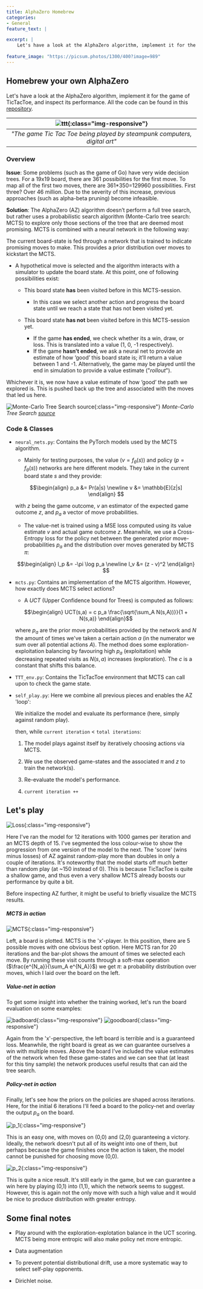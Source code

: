 ```yaml
---
title: AlphaZero Homebrew
categories:
- General
feature_text: |

excerpt: |
    Let's have a look at the AlphaZero algorithm, implement it for the game of TicTacToe, and inspect its performance.
  
feature_image: "https://picsum.photos/1300/400?image=989"
---
```


## Homebrew your own AlphaZero


Let's have a look at the AlphaZero algorithm, implement it for the game of TicTacToe, and inspect its performance. All the code can be found in this [repository](https://github.com/SamGijsen/AlphaZero_Homebrew).

| ![ttt](/assets/blog_AZ/steampunk_ttt.png){:class="img-responsive"} |
|:--:| 
| *"The game Tic Tac Toe being played by steampunk computers, digital art"* |

### Overview

**Issue**: Some problems (such as the game of Go) have very wide decision trees. For a 19x19 board, there are 361 possibilities for the first move. To map all of the first two moves, there are 361\*350=129960 possibilities. First three? Over 46 million. Due to the severity of this increase, previous approaches (such as alpha-beta pruning) become infeasible. 


**Solution**: The AlphaZero (AZ) algorithm doesn’t perform a full tree search, but rather uses a probabilistic search algorithm (Monte-Carlo tree search: MCTS) to explore only those sections of the tree that are deemed most promising. MCTS is combined with a neural network in the following way:

 The current board-state is fed through a network that is trained to indicate promising moves to make. This provides a prior distribution over moves to kickstart the MCTS.

- A hypothetical move is selected and the algorithm interacts with a simulator to update the board state. At this point, one of following possibilities exist:

    * This board state **has** been visited before in this MCTS-session. 
        * In this case we select another action and progress the board state until we reach a state that has not been visited yet.

    * This board state **has not** been visited before in this MCTS-session yet. 
        * If the game **has ended**, we check whether its a win, draw, or loss. This is translated into a value (1, 0, -1 respectively).
        * If the game **hasn’t ended**, we ask a neural net to provide an estimate of how ‘good’ this board state is; it’ll return a value between 1 and -1. Alternatively, the game may be played until the end in simulation to provide a value estimate ("*rollout*").

Whichever it is, we now have a value estimate of how ‘good’ the path we explored is. This is pushed back up the tree and associated with the moves that led us here.

![Monte-Carlo Tree Search [source](https://en.wikipedia.org/wiki/Monte_Carlo_tree_search)](https://upload.wikimedia.org/wikipedia/commons/a/a6/MCTS_Algorithm.png){:class="img-responsive"} *Monte-Carlo Tree Search [source](https://en.wikipedia.org/wiki/Monte_Carlo_tree_search)*


### Code & Classes

* `neural_nets.py`: Contains the PyTorch models used by the MCTS algorithm. 

    * Mainly for testing purposes, the value ($v = f_\theta(s)$) and policy ($p=f_\theta(s)$) networks are here different models. They take in the current board state $s$ and they provide:

    $$\begin{align}
    p_a &= Pr(a|s) \newline 
    v &= \mathbb{E}[z|s]
    \end{align} $$

    with $z$ being the game outcome, $v$ an estimator of the expected game outcome $z$, and $p_a$ a vector of move probabilities.

    * The value-net is trained using a MSE loss computed using its value estimate $v$ and actual game outcome $z$. Meanwhile, we use a Cross-Entropy loss for the policy net between the generated prior move-probabilities $p_a$ and the distribution over moves generated by MCTS $\pi$:

    $$\begin{align}
    l_p &= -\pi \log p_a \newline 
    l_v &= (z - v)^2
    \end{align} $$


* `mcts.py`: Contains an implementation of the MCTS algorithm. However, how exactly does MCTS select actions?

    *  A *UCT* (Upper Confidence bound for Trees) is computed as follows:

    $$\begin{align}
    UCT(s,a) = c p_a \frac{\sqrt{\sum_A N(s,A))}}{1 + N(s,a)}
    \end{align}$$

    where $p_a$ are the prior move probabilities provided by the network and $N$ the amount of times we've taken a certain action $a$ (in the numerator we sum over all potential actions $A$). The method does some exploration-exploitation balancing by favouring high $p_a$ (exploitation) while decreasing repeated visits as $N(s,a)$ increases (exploration). The $c$ is a constant that shifts this balance.

* `TTT_env.py`: Contains the TicTacToe environment that MCTS can call upon to check the game state.

* `self_play.py`: Here we combine all previous pieces and enables the AZ 'loop':
    
    We initialize the model and evaluate its performance (here, simply against random play).

    then, while `current iteration` $<$ `total iterations`:

    1. The model plays against itself by iteratively choosing actions via MCTS.

    2. We use the observed game-states and the associated $\pi$ and $z$ to train the network(s).

    3. Re-evaluate the model's performance. 

    4. `current iteration ++`


## Let's play



![Loss](/assets/blog_AZ/Loss_png.png){:class="img-responsive"}

Here I've ran the model for 12 iterations with 1000 games per iteration and an MCTS depth of 15. I've segmented the loss colour-wise to show the progression from one version of the model to the next. The 'score' (wins minus losses) of AZ against random-play more than doubles in only a couple of iterations. It's noteworthy that the model starts off much better than random play (at \~150 instead of 0). This is because TicTacToe is quite a shallow game, and thus even a very shallow MCTS already boosts our performance by quite a bit. 

Before inspecting AZ further, it might be useful to briefly visualize the MCTS results.


##### MCTS in action

![MCTS](/assets/blog_AZ/mcts.png){:class="img-responsive"}

Left, a board is plotted. MCTS is the 'x'-player. In this position, there are 5 possible moves with one obvious best option. Here MCTS ran for 20 iterations and the bar-plot shows the amount of times we selected each move. By running these visit counts through a soft-max operation ($\frac{e^{N_a}}{\sum_A e^{N_A}}$) we get $\pi$: a probability distribution over moves, which I laid over the board on the left.


##### Value-net in action

To get some insight into whether the training worked, let's run the board evaluation on some examples:

![badboard](/assets/blog_AZ/badboard.png){:class="img-responsive"}
![goodboard](/assets/blog_AZ/goodboard.png){:class="img-responsive"}

Again from the 'x'-perspective, the left board is terrible and is a guaranteed loss. Meanwhile, the right board is great as we can guarantee ourselves a win with multiple moves. Above the board I've included the value estimates of the network when fed these game-states and we can see that (at least for this tiny sample) the network produces useful results that can aid the tree search.

##### Policy-net in action

Finally, let's see how the priors on the policies are shaped across iterations. Here, for the initial 6 iterations I'll feed a board to the policy-net and overlay the output $p_a$ on the board.

![p_1](/assets/blog_AZ/p_1.png){:class="img-responsive"}

This is an easy one, with moves on (0,0) and (2,0) guaranteeing a victory. Ideally, the network doesn't put all of its weight into one of them, but perhaps because the game finishes once the action is taken, the model cannot be punished for choosing move (0,0).

![p_2](/assets/blog_AZ/p_2.png){:class="img-responsive"}

This is quite a nice result. It's still early in the game, but we can guarantee a win here by playing (0,1) into (1,1), which the network seems to suggest. However, this is again not the only move with such a high value and it would be nice to produce distribution with greater entropy.

## Some final notes

- Play around with the exploration-explotation balance in the UCT scoring. MCTS being more entropic will also make policy net more entropic.

- Data augmentation

- To prevent potential distributional drift, use a more systematic way to select self-play opponents.

- Dirichlet noise.